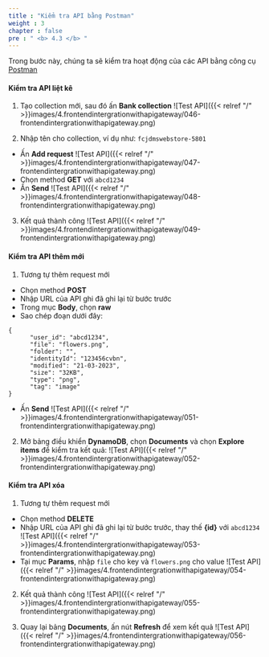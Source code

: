 ```yaml
---
title : "Kiểm tra API bằng Postman"
weight : 3
chapter : false
pre : " <b> 4.3 </b> "
---
```


Trong bước này, chúng ta sẽ kiểm tra hoạt động của các API bằng công cụ [Postman](https://www.postman.com/downloads/)

#### Kiểm tra API liệt kê
1. Tạo collection mới, sau đó ấn **Bank collection**
![Test API]({{< relref "/" >}}images/4.frontendintergrationwithapigateway/046-frontendintergrationwithapigateway.png)

2. Nhập tên cho collection, ví dụ như: `fcjdmswebstore-5801`
 + Ấn **Add request**
![Test API]({{< relref "/" >}}images/4.frontendintergrationwithapigateway/047-frontendintergrationwithapigateway.png)
 + Chọn method **GET** với `abcd1234`
 + Ấn **Send**
![Test API]({{< relref "/" >}}images/4.frontendintergrationwithapigateway/048-frontendintergrationwithapigateway.png) 

3. Kết quả thành công
![Test API]({{< relref "/" >}}images/4.frontendintergrationwithapigateway/049-frontendintergrationwithapigateway.png)

#### Kiểm tra API thêm mới
1. Tương tự thêm request mới
 + Chọn method **POST**
 + Nhập URL của API ghi đã ghi lại từ bước trước
 + Trong mục **Body**, chọn **raw**
 + Sao chép đoạn dưới đây:

```
{
      "user_id": "abcd1234",
      "file": "flowers.png",
      "folder": "",
      "identityId": "123456cvbn",
      "modified": "21-03-2023",
      "size": "32KB",
      "type": "png",
      "tag": "image"
}
```

 + Ấn **Send**
![Test API]({{< relref "/" >}}images/4.frontendintergrationwithapigateway/051-frontendintergrationwithapigateway.png)

2. Mở bảng điều khiển **DynamoDB**, chọn **Documents** và chọn **Explore items** để kiểm tra kết quả:
![Test API]({{< relref "/" >}}images/4.frontendintergrationwithapigateway/052-frontendintergrationwithapigateway.png)

#### Kiểm tra API xóa
1. Tương tự thêm request mới
 + Chọn method **DELETE** 
 + Nhập URL của API ghi đã ghi lại từ bước trước, thay thế **{id}** với `abcd1234`
![Test API]({{< relref "/" >}}images/4.frontendintergrationwithapigateway/053-frontendintergrationwithapigateway.png)
 + Tại mục **Params**, nhập `file` cho key và `flowers.png` cho value
![Test API]({{< relref "/" >}}images/4.frontendintergrationwithapigateway/054-frontendintergrationwithapigateway.png)

2. Kết quả thành công
![Test API]({{< relref "/" >}}images/4.frontendintergrationwithapigateway/055-frontendintergrationwithapigateway.png)

3. Quay lại bảng **Documents**, ấn nút **Refresh** để xem kết quả
![Test API]({{< relref "/" >}}images/4.frontendintergrationwithapigateway/056-frontendintergrationwithapigateway.png)

